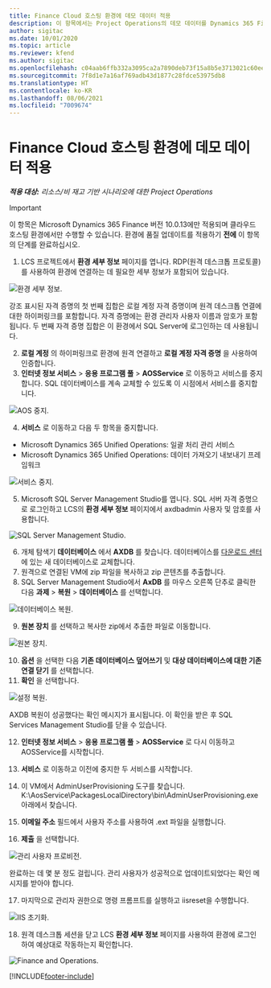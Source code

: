 ```yaml
---
title: Finance Cloud 호스팅 환경에 데모 데이터 적용
description: 이 항목에서는 Project Operations의 데모 데이터를 Dynamics 365 Finance 클라우드 호스팅 환경에 적용하는 방법을 설명합니다.
author: sigitac
ms.date: 10/01/2020
ms.topic: article
ms.reviewer: kfend
ms.author: sigitac
ms.openlocfilehash: c04aab6ffb332a3095ca2a7890deb73f15a8b5e3713021c60eec02eb13dbd0cb
ms.sourcegitcommit: 7f8d1e7a16af769adb43d1877c28fdce53975db8
ms.translationtype: HT
ms.contentlocale: ko-KR
ms.lasthandoff: 08/06/2021
ms.locfileid: "7009674"
---
```

# <a name="apply-demo-data-to-a-finance-cloud-hosted-environment"></a>Finance Cloud 호스팅 환경에 데모 데이터 적용

_**적용 대상:** 리소스/비 재고 기반 시나리오에 대한 Project Operations_

> [!IMPORTANT]
> 이 항목은 Microsoft Dynamics 365 Finance 버전 10.0.13에만 적용되며 클라우드 호스팅 환경에서만 수행할 수 있습니다. 환경에 품질 업데이트를 적용하기 **전에** 이 항목의 단계를 완료하십시오.

1. LCS 프로젝트에서 **환경 세부 정보** 페이지를 엽니다. RDP(원격 데스크톱 프로토콜)를 사용하여 환경에 연결하는 데 필요한 세부 정보가 포함되어 있습니다.

![환경 세부 정보.](./media/1EnvironmentDetails.png)

강조 표시된 자격 증명의 첫 번째 집합은 로컬 계정 자격 증명이며 원격 데스크톱 연결에 대한 하이퍼링크를 포함합니다. 자격 증명에는 환경 관리자 사용자 이름과 암호가 포함됩니다. 두 번째 자격 증명 집합은 이 환경에서 SQL Server에 로그인하는 데 사용됩니다.

2. **로컬 계정** 의 하이퍼링크로 환경에 원격 연결하고 **로컬 계정 자격 증명** 을 사용하여 인증합니다.
3. **인터넷 정보 서비스** > **응용 프로그램 풀** > **AOSService** 로 이동하고 서비스를 중지합니다. SQL 데이터베이스를 계속 교체할 수 있도록 이 시점에서 서비스를 중지합니다.

![AOS 중지.](./media/2StopAOS.png)

4. **서비스** 로 이동하고 다음 두 항목을 중지합니다.

- Microsoft Dynamics 365 Unified Operations: 일괄 처리 관리 서비스
- Microsoft Dynamics 365 Unified Operations: 데이터 가져오기 내보내기 프레임워크

![서비스 중지.](./media/3StopServices.png)

5. Microsoft SQL Server Management Studio를 엽니다. SQL 서버 자격 증명으로 로그인하고 LCS의 **환경 세부 정보** 페이지에서 axdbadmin 사용자 및 암호를 사용합니다.

![SQL Server Management Studio.](./media/4SSMS.png)

6. 개체 탐색기 **데이터베이스** 에서 **AXDB** 를 찾습니다. 데이터베이스를 [다운로드 센터](https://download.microsoft.com/download/1/a/3/1a314bd2-b082-4a87-abdc-1ba26c92b63d/ProjOpsDemoDataFOGARelease.zip)에 있는 새 데이터베이스로 교체합니다. 
7. 원격으로 연결된 VM에 zip 파일을 복사하고 zip 콘텐츠를 추출합니다.
8. SQL Server Management Studio에서 **AxDB** 를 마우스 오른쪽 단추로 클릭한 다음 **과제** > **복원** > **데이터베이스** 를 선택합니다.

![데이터베이스 복원.](./media/5RestoreDatabase.png)

9. **원본 장치** 를 선택하고 복사한 zip에서 추출한 파일로 이동합니다.

![원본 장치.](./media/6SourceDevice.png)

10. **옵션** 을 선택한 다음 **기존 데이터베이스 덮어쓰기** 및 **대상 데이터베이스에 대한 기존 연결 닫기** 를 선택합니다. 
11. **확인** 을 선택합니다.

![설정 복원.](./media/7RestoreSetting.png)

AXDB 복원이 성공했다는 확인 메시지가 표시됩니다. 이 확인을 받은 후 SQL Services Management Studio를 닫을 수 있습니다.

12. **인터넷 정보 서비스** > **응용 프로그램 풀** > **AOSService** 로 다시 이동하고 AOSService를 시작합니다.
13. **서비스** 로 이동하고 이전에 중지한 두 서비스를 시작합니다.

14. 이 VM에서 AdminUserProvisioning 도구를 찾습니다. K:\AosService\PackagesLocalDirectory\bin\AdminUserProvisioning.exe 아래에서 찾습니다.
15. **이메일 주소** 필드에서 사용자 주소를 사용하여 .ext 파일을 실행합니다. 
16. **제출** 을 선택합니다.

![관리 사용자 프로비전.](./media/8AdminUserProvisioning.png)

완료하는 데 몇 분 정도 걸립니다. 관리 사용자가 성공적으로 업데이트되었다는 확인 메시지를 받아야 합니다.

17. 마지막으로 관리자 권한으로 명령 프롬프트를 실행하고 iisreset을 수행합니다.

![IIS 초기화.](./media/9IISReset.png)

18. 원격 데스크톱 세션을 닫고 LCS **환경 세부 정보** 페이지를 사용하여 환경에 로그인하여 예상대로 작동하는지 확인합니다.

![Finance and Operations.](./media/10FinanceAndOperations.png)


[!INCLUDE[footer-include](../includes/footer-banner.md)]